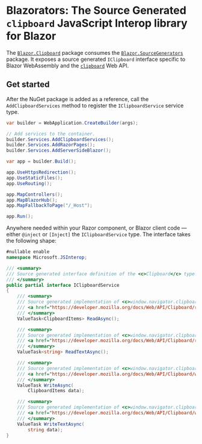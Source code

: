 ﻿# Blazorators: The Source Generated `clipboard` JavaScript Interop library for Blazor

The [`Blazor.Clipboard`](https://www.nuget.org/packages/Blazor.Clipboard) package consumes the [`Blazor.SourceGenerators`](https://www.nuget.org/packages/Blazor.SourceGenerators) package. It exposes a source generated `IClipboard` interface specific to Blazor WebAssembly and the [`clipboard`](https://developer.mozilla.org/docs/Web/API/Clipboard) Web API.

## Get started

After the NuGet package is added as a reference, call the `AddClipboardServices` method to register the `IClipboardService` service type.

```csharp
var builder = WebApplication.CreateBuilder(args);

// Add services to the container.
builder.Services.AddClipboardServices();
builder.Services.AddRazorPages();
builder.Services.AddServerSideBlazor();

var app = builder.Build();

app.UseHttpsRedirection();
app.UseStaticFiles();
app.UseRouting();

app.MapControllers();
app.MapBlazorHub();
app.MapFallbackToPage("/_Host");

app.Run();
```

Anywhere needed within your Razor component, or Blazor client code — either `@inject` or `[Inject]` the `IClipboardService` type. The interface takes the following shape:

```csharp
#nullable enable
namespace Microsoft.JSInterop;

/// <summary>
/// Source generated interface definition of the <c>Clipboard</c> type.
/// </summary>
public partial interface IClipboardService
{
    /// <summary>
    /// Source generated implementation of <c>window.navigator.clipboard.read</c>.
    /// <a href="https://developer.mozilla.org/docs/Web/API/Clipboard/read"></a>
    /// </summary>
    ValueTask<ClipboardItems> ReadAsync();

    /// <summary>
    /// Source generated implementation of <c>window.navigator.clipboard.readText</c>.
    /// <a href="https://developer.mozilla.org/docs/Web/API/Clipboard/readText"></a>
    /// </summary>
    ValueTask<string> ReadTextAsync();

    /// <summary>
    /// Source generated implementation of <c>window.navigator.clipboard.write</c>.
    /// <a href="https://developer.mozilla.org/docs/Web/API/Clipboard/write"></a>
    /// </summary>
    ValueTask WriteAsync(
        ClipboardItems data);

    /// <summary>
    /// Source generated implementation of <c>window.navigator.clipboard.writeText</c>.
    /// <a href="https://developer.mozilla.org/docs/Web/API/Clipboard/writeText"></a>
    /// </summary>
    ValueTask WriteTextAsync(
        string data);
}
```